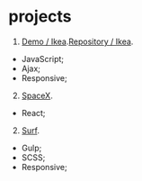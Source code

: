 # projects
1. [Demo / Ikea](https://leonidlukin.github.io/Ikea/).[Repository / Ikea](https://github.com/LeonidLukin/Ikea).
  - JavaScript;
  - Ajax;
  - Responsive;
2. [SpaceX](https://leonidlukin.github.io/SpaceX/).
  - React;
2. [Surf](https://leonidlukin.github.io/surf/).
  - Gulp;
  - SCSS;
  - Responsive;

